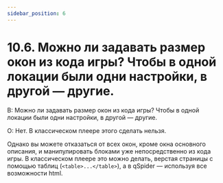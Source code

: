 ```yaml
---
sidebar_position: 6
---
```


# 10.6. Можно ли задавать размер окон из кода игры? Чтобы в одной локации были одни настройки, в другой — другие.
<!-- [:faq_10_06] -->
В: Можно ли задавать размер окон из кода игры? Чтобы в одной локации были одни настройки, в другой — другие.

О:
Нет. В классическом плеере этого сделать нельзя.

Однако вы можете отказаться от всех окон, кроме окна основного описания, и манипулировать блоками уже непосредственно из кода игры. В классическом плеере это можно делать, верстая страницы с помощью таблиц (`<table>...</table>`), а в qSpider — используя все возможности html.
